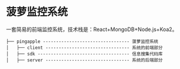 # 菠萝监控系统
一套简易的前端监控系统，技术栈是：React+MongoDB+Node.js+Koa2。
```
├── pingapple --------------------------------- 菠萝监控系统
│   ├── client -------------------------------- 系统的前端部分
│   ├── sdk ----------------------------------- 信息搜集代码库
│   ├── server -------------------------------- 系统的后端部分
```